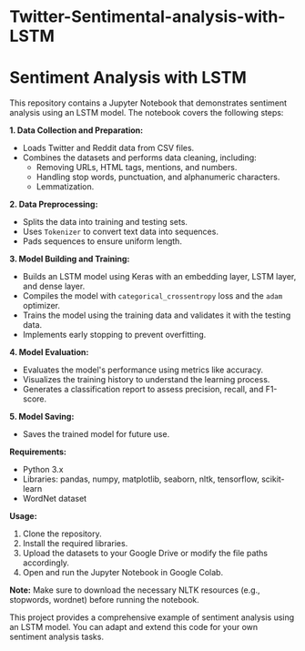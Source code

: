 # Twitter-Sentimental-analysis-with-LSTM

# Sentiment Analysis with LSTM

This repository contains a Jupyter Notebook that demonstrates sentiment analysis using an LSTM model. The notebook covers the following steps:

**1. Data Collection and Preparation:**

*   Loads Twitter and Reddit data from CSV files.
*   Combines the datasets and performs data cleaning, including:
    *   Removing URLs, HTML tags, mentions, and numbers.
    *   Handling stop words, punctuation, and alphanumeric characters.
    *   Lemmatization.

**2. Data Preprocessing:**

*   Splits the data into training and testing sets.
*   Uses `Tokenizer` to convert text data into sequences.
*   Pads sequences to ensure uniform length.

**3. Model Building and Training:**

*   Builds an LSTM model using Keras with an embedding layer, LSTM layer, and dense layer.
*   Compiles the model with `categorical_crossentropy` loss and the `adam` optimizer.
*   Trains the model using the training data and validates it with the testing data.
*   Implements early stopping to prevent overfitting.

**4. Model Evaluation:**

*   Evaluates the model's performance using metrics like accuracy.
*   Visualizes the training history to understand the learning process.
*   Generates a classification report to assess precision, recall, and F1-score.

**5. Model Saving:**

*   Saves the trained model for future use.

**Requirements:**

*   Python 3.x
*   Libraries: pandas, numpy, matplotlib, seaborn, nltk, tensorflow, scikit-learn
*   WordNet dataset

**Usage:**

1.  Clone the repository.
2.  Install the required libraries.
3.  Upload the datasets to your Google Drive or modify the file paths accordingly.
4.  Open and run the Jupyter Notebook in Google Colab.

**Note:** Make sure to download the necessary NLTK resources (e.g., stopwords, wordnet) before running the notebook.

This project provides a comprehensive example of sentiment analysis using an LSTM model. You can adapt and extend this code for your own sentiment analysis tasks.

